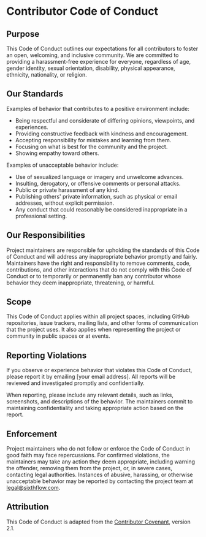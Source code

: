 # Contributor Code of Conduct

## Purpose

This Code of Conduct outlines our expectations for all contributors to foster an open, welcoming, and inclusive community. We are committed to providing a harassment-free experience for everyone, regardless of age, gender identity, sexual orientation, disability, physical appearance, ethnicity, nationality, or religion.

## Our Standards

Examples of behavior that contributes to a positive environment include:

- Being respectful and considerate of differing opinions, viewpoints, and experiences.
- Providing constructive feedback with kindness and encouragement.
- Accepting responsibility for mistakes and learning from them.
- Focusing on what is best for the community and the project.
- Showing empathy toward others.

Examples of unacceptable behavior include:

- Use of sexualized language or imagery and unwelcome advances.
- Insulting, derogatory, or offensive comments or personal attacks.
- Public or private harassment of any kind.
- Publishing others' private information, such as physical or email addresses, without explicit permission.
- Any conduct that could reasonably be considered inappropriate in a professional setting.

## Our Responsibilities

Project maintainers are responsible for upholding the standards of this Code of Conduct and will address any inappropriate behavior promptly and fairly. Maintainers have the right and responsibility to remove comments, code, contributions, and other interactions that do not comply with this Code of Conduct or to temporarily or permanently ban any contributor whose behavior they deem inappropriate, threatening, or harmful.

## Scope

This Code of Conduct applies within all project spaces, including GitHub repositories, issue trackers, mailing lists, and other forms of communication that the project uses. It also applies when representing the project or community in public spaces or at events.

## Reporting Violations

If you observe or experience behavior that violates this Code of Conduct, please report it by emailing [your email address]. All reports will be reviewed and investigated promptly and confidentially.

When reporting, please include any relevant details, such as links, screenshots, and descriptions of the behavior. The maintainers commit to maintaining confidentiality and taking appropriate action based on the report.

## Enforcement

Project maintainers who do not follow or enforce the Code of Conduct in good faith may face repercussions. For confirmed violations, the maintainers may take any action they deem appropriate, including warning the offender, removing them from the project, or, in severe cases, contacting legal authorities. Instances of abusive, harassing, or otherwise unacceptable behavior may be reported by contacting the project team at legal@sixthflow.com.

## Attribution

This Code of Conduct is adapted from the [Contributor Covenant](https://www.contributor-covenant.org/), version 2.1.

